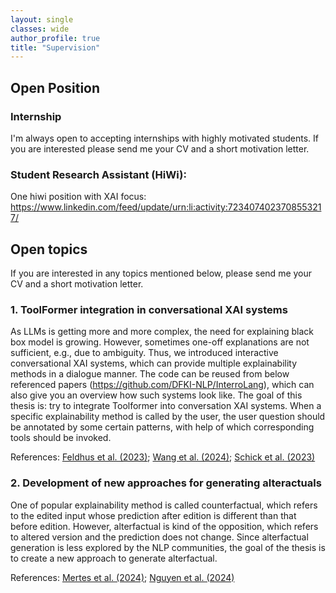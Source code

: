 ```yaml
---
layout: single
classes: wide
author_profile: true
title: "Supervision"
---
```


## Open Position
### Internship
I'm always open to accepting internships with highly motivated students. If you are interested please send me your CV and a short motivation letter.

### Student Research Assistant (HiWi):
One hiwi position with XAI focus: https://www.linkedin.com/feed/update/urn:li:activity:7234074023708553217/ 

## Open topics

If you are interested in any topics mentioned below, please send me your CV and a short motivation letter.

### 1. ToolFormer integration in conversational XAI systems
As LLMs is getting more and more complex, the need for explaining black box model is growing. However, sometimes one-off explanations are not sufficient, e.g., due to ambiguity. Thus, we introduced interactive conversational XAI systems, which can provide multiple explainability methods in a dialogue manner. The code can be reused from below referenced papers (https://github.com/DFKI-NLP/InterroLang), which can also give you an overview how such systems look like. The goal of this thesis is: try to integrate Toolformer into conversation XAI systems. When a specific explainability method is called by the user, the user question should be annotated by some certain patterns, with help of which corresponding tools should be invoked.

References: <a href="https://aclanthology.org/2023.findings-emnlp.359/">Feldhus et al. (2023)</a>; <a href="https://aclanthology.org/2024.hcinlp-1.9/">Wang et al. (2024)</a>; <a href="https://openreview.net/pdf?id=Yacmpz84TH">Schick et al. (2023)</a>

### 2. Development of new approaches for generating alteractuals
One of popular explainability method is called counterfactual, which refers to the edited input whose prediction after edition is different than that before edition. However, alterfactual is kind of the opposition, which refers to altered version and the prediction does not change. Since alterfactual generation is less explored by the NLP communities, the goal of the thesis is to create a new approach to generate alterfactual.

References: <a href="https://arxiv.org/pdf/2405.05295">Mertes et al. (2024)</a>;  <a href="https://www.arxiv.org/pdf/2408.10528">Nguyen et al. (2024)</a>